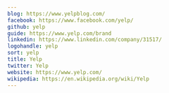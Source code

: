 ```yaml
---
blog: https://www.yelpblog.com/
facebook: https://www.facebook.com/yelp/
github: yelp
guide: https://www.yelp.com/brand
linkedin: https://www.linkedin.com/company/31517/
logohandle: yelp
sort: yelp
title: Yelp
twitter: Yelp
website: https://www.yelp.com/
wikipedia: https://en.wikipedia.org/wiki/Yelp
---
```

